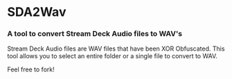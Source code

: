 # SDA2Wav
### A tool to convert Stream Deck Audio files to WAV's

Stream Deck Audio files are WAV files that have been XOR Obfuscated. This tool allows you to select an entire folder or a single file to convert to WAV. 

Feel free to fork! 
